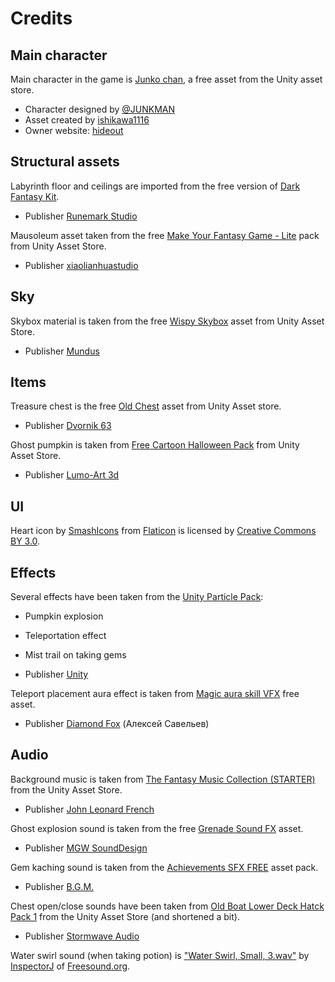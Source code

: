 # Credits

## Main character

Main character in the game is
[Junko chan](https://assetstore.unity.com/packages/3d/characters/junko-chan-model-117160),
a free asset from the Unity asset store.

- Character designed by [@JUNKMAN](https://twitter.com/JUNKMAN5555)
- Asset created by [ishikawa1116](https://twitter.com/iskw1116)
- Owner website: [hideout](https://aytjtks1116.wixsite.com/hideout)

## Structural assets

Labyrinth floor and ceilings are imported from the free version of
[Dark Fantasy Kit](https://assetstore.unity.com/packages/3d/environments/fantasy/dark-fantasy-kit-free-127925).

- Publisher [Runemark Studio](https://runemarkstudio.com/)

Mausoleum asset taken from the free
[Make Your Fantasy Game - Lite](https://assetstore.unity.com/packages/3d/environments/fantasy/make-your-fantasy-game-lite-8312)
pack from Unity Asset Store.

- Publisher [xiaolianhuastudio](https://connect.unity.com/u/xiaolianhuastudio)

## Sky

Skybox material is taken from the free
[Wispy Skybox](https://assetstore.unity.com/packages/2d/textures-materials/sky/wispy-skybox-21737)
asset from Unity Asset Store.

- Publisher [Mundus](http://newmundus.com/)

## Items

Treasure chest is the free
[Old Chest](https://assetstore.unity.com/packages/3d/props/old-chest-64374)
asset from Unity Asset store.

- Publisher [Dvornik 63](https://www.behance.net/dvornik63e877)

Ghost pumpkin is taken from
[Free Cartoon Halloween Pack](https://assetstore.unity.com/packages/3d/free-cartoon-halloween-pack-45896)
from Unity Asset Store.

- Publisher [Lumo-Art 3d](https://twitter.com/LumoArt3D)

## UI

Heart icon by [SmashIcons](https://www.flaticon.com/authors/smashicons)
from [Flaticon](https://www.flaticon.com/) is licensed by 
[Creative Commons BY 3.0](http://creativecommons.org/licenses/by/3.0/).

## Effects

Several effects have been taken from the
[Unity Particle Pack](https://assetstore.unity.com/packages/essentials/tutorial-projects/unity-particle-pack-127325):

- Pumpkin explosion
- Teleportation effect
- Mist trail on taking gems

- Publisher [Unity](https://unity.com/)

Teleport placement aura effect is taken from 
[Magic aura skill VFX](https://assetstore.unity.com/packages/vfx/particles/spells/magic-aura-skill-vfx-132128)
free asset.

- Publisher [Diamond Fox](https://www.artstation.com/user-312) (Алексей Савельев)

## Audio

Background music is taken from 
[The Fantasy Music Collection (STARTER)](https://assetstore.unity.com/packages/audio/music/orchestral/the-fantasy-music-collection-starter-15901)
from the Unity Asset Store.

- Publisher [John Leonard French](https://johnleonardfrench.com/)

Ghost explosion sound is taken from the free
[Grenade Sound FX](https://assetstore.unity.com/packages/audio/sound-fx/grenade-sound-fx-147490) asset.

- Publisher [MGW SoundDesign](https://soundcloud.com/valery-oleynikov)

Gem kaching sound is taken from the
[Achievements SFX FREE](https://assetstore.unity.com/packages/audio/sound-fx/achievement-sfx-free-91639) asset pack.

- Publisher [B.G.M.](https://soundcloud.com/fantasticbgm)

Chest open/close sounds have been taken from
[Old Boat Lower Deck Hatck Pack 1](https://assetstore.unity.com/packages/audio/sound-fx/foley/old-boat-lower-deck-hatch-pack-1-148611)
from the Unity Asset Store (and shortened a bit).

- Publisher [Stormwave Audio](https://stormwave-audio.com/)

Water swirl sound (when taking potion) is
["Water Swirl, Small, 3.wav"](https://freesound.org/people/InspectorJ/sounds/398723/)
by [InspectorJ](www.jshaw.co.uk) of [Freesound.org](https://freesound.org/).
